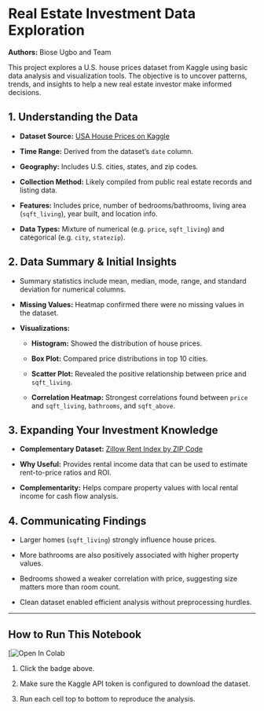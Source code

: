 # Real Estate Investment Data Exploration

**Authors:** Biose Ugbo and Team

This project explores a U.S. house prices dataset from Kaggle using basic data analysis and visualization tools. The objective is to uncover patterns, trends, and insights to help a new real estate investor make informed decisions.

## 1. Understanding the Data

- **Dataset Source:** [USA House Prices on Kaggle](https://www.kaggle.com/datasets/fratzcan/usa-house-prices)

- **Time Range:** Derived from the dataset’s `date` column.

- **Geography:** Includes U.S. cities, states, and zip codes.

- **Collection Method:** Likely compiled from public real estate records and listing data.

- **Features:** Includes price, number of bedrooms/bathrooms, living area (`sqft_living`), year built, and location info.

- **Data Types:** Mixture of numerical (e.g. `price`, `sqft_living`) and categorical (e.g. `city`, `statezip`).

## 2. Data Summary & Initial Insights

- Summary statistics include mean, median, mode, range, and standard deviation for numerical columns.

- **Missing Values:** Heatmap confirmed there were no missing values in the dataset.

- **Visualizations:**

  - **Histogram:** Showed the distribution of house prices.

  - **Box Plot:** Compared price distributions in top 10 cities.

  - **Scatter Plot:** Revealed the positive relationship between price and `sqft_living`.

  - **Correlation Heatmap:** Strongest correlations found between `price` and `sqft_living`, `bathrooms`, and `sqft_above`.

## 3. Expanding Your Investment Knowledge

- **Complementary Dataset:** [Zillow Rent Index by ZIP Code](https://www.kaggle.com/datasets/ananaym/zillow-rent-index-by-zip-code)

- **Why Useful:** Provides rental income data that can be used to estimate rent-to-price ratios and ROI.

- **Complementarity:** Helps compare property values with local rental income for cash flow analysis.

## 4. Communicating Findings

- Larger homes (`sqft_living`) strongly influence house prices.

- More bathrooms are also positively associated with higher property values.

- Bedrooms showed a weaker correlation with price, suggesting size matters more than room count.

- Clean dataset enabled efficient analysis without preprocessing hurdles.

---

## How to Run This Notebook

[![Open In Colab]((https://drive.google.com/file/d/1D2sNMT-JYVPmauzrnhrOPjoAPLE-BLdR/view?usp=sharing))

1. Click the badge above.

2. Make sure the Kaggle API token is configured to download the dataset.

3. Run each cell top to bottom to reproduce the analysis.
